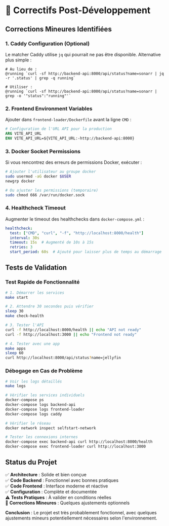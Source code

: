 # 🔧 Correctifs Post-Développement

## Corrections Mineures Identifiées

### 1. Caddy Configuration (Optional)
Le matcher Caddy utilise `jq` qui pourrait ne pas être disponible. Alternative plus simple :

```caddyfile
# Au lieu de :
@running `curl -sf http://backend-api:8000/api/status?name=sonarr | jq -r '.status' | grep -q running`

# Utiliser :
@running `curl -sf http://backend-api:8000/api/status?name=sonarr | grep -o '"status":"running"'`
```

### 2. Frontend Environment Variables
Ajouter dans `frontend-loader/Dockerfile` avant la ligne `CMD` :

```dockerfile
# Configuration de l'URL API pour la production
ARG VITE_API_URL
ENV VITE_API_URL=${VITE_API_URL:-http://backend-api:8000}
```

### 3. Docker Socket Permissions
Si vous rencontrez des erreurs de permissions Docker, exécuter :

```bash
# Ajouter l'utilisateur au groupe docker
sudo usermod -aG docker $USER
newgrp docker

# Ou ajuster les permissions (temporaire)
sudo chmod 666 /var/run/docker.sock
```

### 4. Healthcheck Timeout
Augmenter le timeout des healthchecks dans `docker-compose.yml` :

```yaml
healthcheck:
  test: ["CMD", "curl", "-f", "http://localhost:8000/health"]
  interval: 30s
  timeout: 15s  # Augmenté de 10s à 15s
  retries: 3
  start_period: 60s  # Ajouté pour laisser plus de temps au démarrage
```

## Tests de Validation

### Test Rapide de Fonctionnalité
```bash
# 1. Démarrer les services
make start

# 2. Attendre 30 secondes puis vérifier
sleep 30
make check-health

# 3. Tester l'API
curl -f http://localhost:8000/health || echo "API not ready"
curl -f http://localhost:3000 || echo "Frontend not ready"

# 4. Tester avec une app
make apps
sleep 60
curl http://localhost:8000/api/status?name=jellyfin
```

### Débogage en Cas de Problème
```bash
# Voir les logs détaillés
make logs

# Vérifier les services individuels
docker-compose ps
docker-compose logs backend-api
docker-compose logs frontend-loader
docker-compose logs caddy

# Vérifier le réseau
docker network inspect selfstart-network

# Tester les connexions internes
docker-compose exec backend-api curl http://localhost:8000/health
docker-compose exec frontend-loader curl http://localhost:3000
```

## Status du Projet

✅ **Architecture** : Solide et bien conçue  
✅ **Code Backend** : Fonctionnel avec bonnes pratiques  
✅ **Code Frontend** : Interface moderne et réactive  
✅ **Configuration** : Complète et documentée  
⚠️ **Tests Pratiques** : À valider en conditions réelles  
🔧 **Corrections Mineures** : Quelques ajustements optionnels  

**Conclusion** : Le projet est très probablement fonctionnel, avec quelques ajustements mineurs potentiellement nécessaires selon l'environnement.
